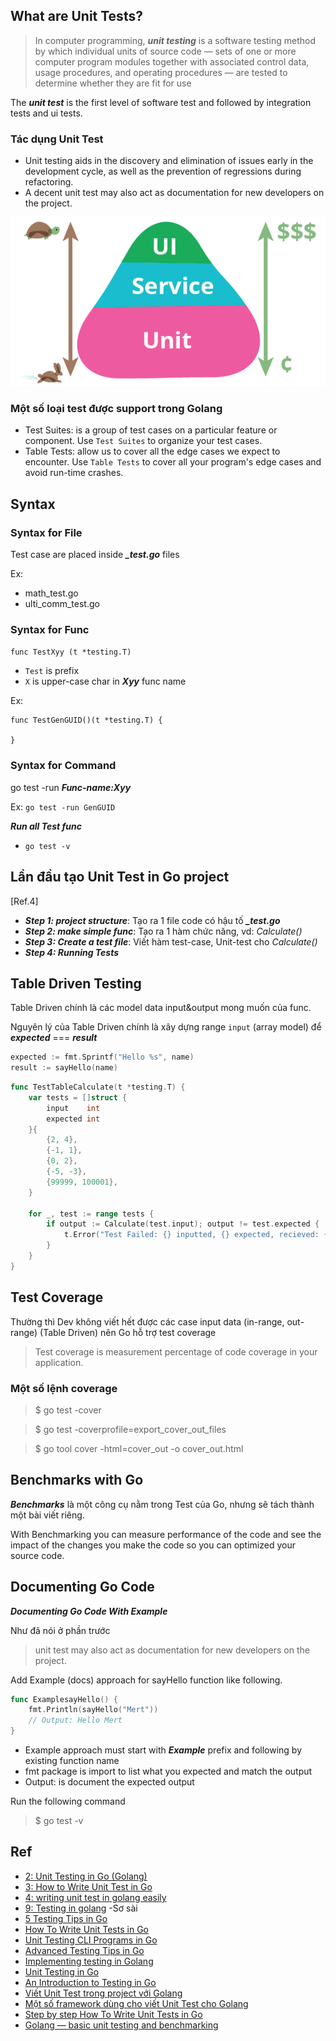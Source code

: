 ## What are Unit Tests?
> In computer programming, ***unit testing*** is a software testing method by which individual units of source code — sets of one or more computer program modules together with associated control data, usage procedures, and operating procedures — are tested to determine whether they are fit for use

The ***unit test*** is the first level of software test and followed by integration tests and ui tests.

### Tác dụng Unit Test
- Unit testing aids in the discovery and elimination of issues early in the development cycle, as well as the prevention of regressions during refactoring. 
- A decent unit test may also act as documentation for new developers on the project.

![Test-Pyramid-UnitTest](https://github.com/mtchuyen/Golang-Tips/blob/44c79ef3287c8b44a8aff00c0266bcdaaeedadd5/statics/Test-Pyramid1_9sF9aGdGXWPm28Q8.png)

### Một số loại test được support trong Golang
- Test Suites: is a group of test cases on a particular feature or component. Use `Test Suites` to organize your test cases.
- Table Tests:  allow us to cover all the edge cases we expect to encounter. Use `Table Tests` to cover all your program's edge cases and avoid run-time crashes.

## Syntax

### Syntax for File

Test case are placed inside ***_test.go*** files

Ex:
- math_test.go
- ulti_comm_test.go


### Syntax for Func

`func TestXyy (t *testing.T)`

- `Test` is prefix
- `X` is upper-case char in ***Xyy*** func name

Ex: 
```
func TestGenGUID()(t *testing.T) {

}
```
### Syntax for Command

go test -run ***Func-name:Xyy***

Ex: `go test -run GenGUID`


***Run all Test func***
- `go test -v`


## Lần đầu tạo Unit Test in Go project

[Ref.4]

- ***Step 1: project structure***: Tạo ra 1 file code có hậu tố  ***_test.go***
- ***Step 2: make simple func***: Tạo ra 1 hàm chức năng, vd: *Calculate()*  
- ***Step 3: Create a test file***: Viết hàm test-case, Unit-test cho *Calculate()*  
- ***Step 4: Running Tests***

## Table Driven Testing
Table Driven chính là các model data input&output mong muốn của func.

Nguyên lý của Table Driven chính là xây dựng range `input` (array model) để ***expected*** === ***result***  

```go
expected := fmt.Sprintf("Hello %s", name)
result := sayHello(name)
```

```go
func TestTableCalculate(t *testing.T) {
    var tests = []struct {
        input    int
        expected int
    }{
        {2, 4},
        {-1, 1},
        {0, 2},
        {-5, -3},
        {99999, 100001},
    }

    for _, test := range tests {
        if output := Calculate(test.input); output != test.expected {
            t.Error("Test Failed: {} inputted, {} expected, recieved: {}", test.input, test.expected, output)
        }
    }
}

```
## Test Coverage
Thường thì Dev không viết hết được các case input data (in-range, out-range) (Table Driven) nên Go hỗ trợ test coverage
> Test coverage is measurement percentage of code coverage in your application.

### Một số lệnh coverage

> $ go test -cover

> $ go test -coverprofile=export_cover_out_files

> $ go tool cover -html=cover_out -o cover_out.html

## Benchmarks with Go
***Benchmarks*** là một công cụ nằm trong Test của Go, nhưng sẽ tách thành một bài viết riêng.

With Benchmarking you can measure performance of the code and see the impact of the changes you make the code so you can optimized your source code.

## Documenting Go Code
***Documenting Go Code With Example***

Như đã nói ở phần trước
> unit test may also act as documentation for new developers on the project.

Add Example (docs) approach for sayHello function like following.
```go
func ExamplesayHello() {
	fmt.Println(sayHello("Mert"))
	// Output: Hello Mert
}
```
- Example approach must start with ***Example*** prefix and following by existing function name
- fmt package is import to list what you expected and match the output
- Output: is document the expected output

Run the following command

> $ go test -v

## Ref
- [2: Unit Testing in Go (Golang)](https://medium.com/@snassr/unit-testing-in-go-golang-3a856ee3b9ba)
- [3: How to Write Unit Test in Go](https://medium.com/yemeksepeti-teknoloji/how-to-write-unit-test-in-go-1df2b98ad510)
- [4: writing unit test in golang easily](https://towardsdev.com/writing-unit-test-in-golang-easily-5fee03c653bb)
- [9: Testing in golang](https://medium.com/@jhyoocoderusa/testing-in-golang-ab89930a40f6) -Sơ sài
- [5 Testing Tips in Go](https://medium0.com/star-gazers/5-testing-tips-in-go-3b7f79a546da)
- [How To Write Unit Tests in Go](https://www.digitalocean.com/community/tutorials/how-to-write-unit-tests-in-go-using-go-test-and-the-testing-package)
- [Unit Testing CLI Programs in Go](https://medium.com/swlh/unit-testing-cli-programs-in-go-6275c85af2e7)
- [Advanced Testing Tips in Go](https://medium0.com/@mert-akkaya/advanced-testing-tips-in-go-1b4d8eec82a0)
- [Implementing testing in Golang](https://dev.to/lucasnevespereira/implementing-testing-in-golang-4mcp)
- [Unit Testing in Go](https://www.pullrequest.com/blog/unit-testing-in-go/)
- [An Introduction to Testing in Go](https://tutorialedge.net/golang/intro-testing-in-go/)
- [Viết Unit Test trong project với Golang](https://viblo.asia/p/viet-unit-test-trong-project-voi-golang-bWrZnXv95xw)
- [Một số framework dùng cho viết Unit Test cho Golang](https://www.tma.vn/Hoi-dap/Cam-nang-nghe-nghiep/Golang-va-Unit-test/25459)
- [Step by step How To Write Unit Tests in Go](https://www.digitalocean.com/community/tutorials/how-to-write-unit-tests-in-go-using-go-test-and-the-testing-package)
- [Golang — basic unit testing and benchmarking](https://sherryalex29.medium.com/golang-basic-unit-testing-and-benchmarking-10ce064f1081)

